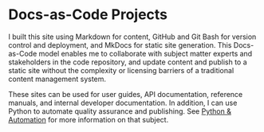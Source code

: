 # Docs-as-Code Projects

I built this site using Markdown for content, GitHub and Git Bash for version control and deployment, and MkDocs for static site generation. This Docs-as-Code model enables me to collaborate with subject matter experts and stakeholders in the code repository, and update content and publish to a static site without the complexity or licensing barriers of a traditional content management system. 

These sites can be used for user guides, API documentation, reference manuals, and internal developer documentation. In addition, I can use Python to automate quality assurance and publishing. See [Python & Automation](https://ryanabrego.github.io/MkDocs/portfolio/python/) for more information on that subject. 

